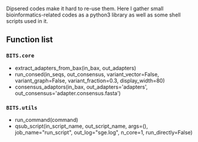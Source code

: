 Dipsered codes make it hard to re-use them. Here I gather small bioinformatics-related codes as a python3 library as well as some shell scripts used in it.

## Function list

### `BITS.core`

* extract_adapters_from_bax(in_bax, out_adapters)
* run_consed(in_seqs, out_consensus, variant_vector=False, variant_graph=False, variant_fraction=0.3, display_width=80)
* consensus_adaptors(in_bax, out_adapters='adapters', out_consensus='adapter.consensus.fasta')

### `BITS.utils`

* run_command(command)
* qsub_script(in_script_name, out_script_name, args=(), job_name="run_script", out_log="sge.log", n_core=1, run_directly=False)